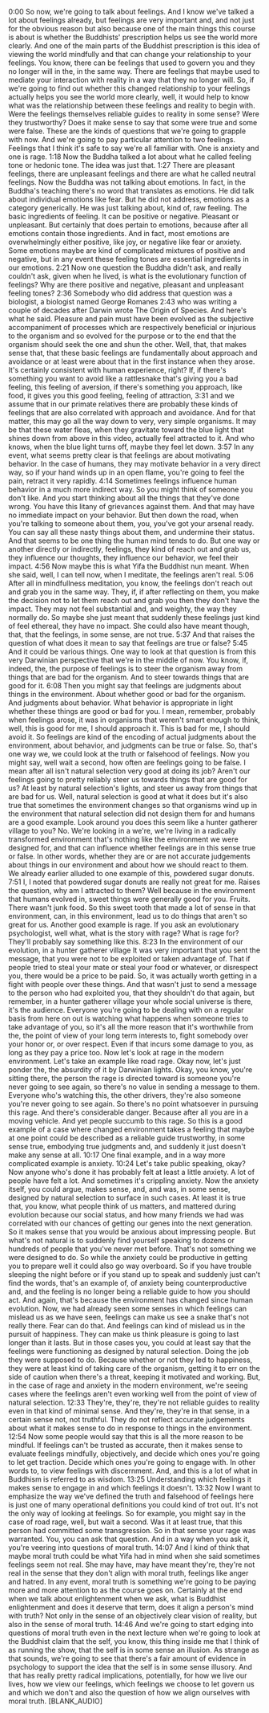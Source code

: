 0:00
So now, we're going to talk about feelings. And I know we've talked a lot about feelings already, but feelings are very important and, and not just for the obvious reason but also because one of the main things this course is about is whether the Buddhists' prescription helps us see the world more clearly. And one of the main parts of the Buddhist prescription is this idea of viewing the world mindfully and that can change your relationship to your feelings. You know, there can be feelings that used to govern you and they no longer will in the, in the same way. There are feelings that maybe used to mediate your interaction with reality in a way that they no longer will. So, if we're going to find out whether this changed relationship to your feelings actually helps you see the world more clearly, well, it would help to know what was the relationship between these feelings and reality to begin with. Were the feelings themselves reliable guides to reality in some sense? Were they trustworthy? Does it make sense to say that some were true and some were false. These are the kinds of questions that we're going to grapple with now. And we're going to pay particular attention to two feelings. Feelings that I think it's safe to say we're all familiar with. One is anxiety and one is rage.
1:18
Now the Buddha talked a lot about what he called feeling tone or hedonic tone. The idea was just that.
1:27
There are pleasant feelings, there are unpleasant feelings and there are what he called neutral feelings. Now the Buddha was not talking about emotions. In fact, in the Buddha's teaching there's no word that translates as emotions. He did talk about individual emotions like fear. But he did not address, emotions as a category generically. He was just talking about, kind of, raw feeling. The basic ingredients of feeling. It can be positive or negative. Pleasant or unpleasant. But certainly that does pertain to emotions, because after all emotions contain those ingredients. And in fact, most emotions are overwhelmingly either positive, like joy, or negative like fear or anxiety. Some emotions maybe are kind of complicated mixtures of positive and negative, but in any event these feeling tones are essential ingredients in our emotions.
2:21
Now one question the Buddha didn't ask, and really couldn't ask, given when he lived, is what is the evolutionary function of feelings? Why are there positive and negative, pleasant and unpleasant feeling tones?
2:36
Somebody who did address that question was a biologist, a biologist named George Romanes
2:43
who was writing a couple of decades after Darwin wrote The Origin of Species. And here's what he said. Pleasure and pain must have been evolved as the subjective accompaniment of processes which are respectively beneficial or injurious to the organism and so evolved for the purpose or to the end that the organism should seek the one and shun the other. Well, that, that makes sense that, that these basic feelings are fundamentally about approach and avoidance or at least were about that in the first instance when they arose. It's certainly consistent with human experience, right? If, if there's something you want to avoid like a rattlesnake that's giving you a bad feeling, this feeling of aversion, if there's something you approach, like food, it gives you this good feeling, feeling of attraction,
3:31
and we assume that in our primate relatives there are probably these kinds of feelings that are also correlated with approach and avoidance. And for that matter, this may go all the way down to very, very simple organisms. It may be that these water fleas, when they gravitate toward the blue light that shines down from above in this video, actually feel attracted to it. And who knows, when the blue light turns off, maybe they feel let down.
3:57
In any event, what seems pretty clear is that feelings are about motivating behavior. In the case of humans, they may motivate behavior in a very direct way, so if your hand winds up in an open flame, you're going to feel the pain, retract it very rapidly.
4:14
Sometimes feelings influence human behavior in a much more indirect way. So you might think of someone you don't like. And you start thinking about all the things that they've done wrong. You have this litany of grievances against them. And that may have no immediate impact on your behavior. But then down the road, when you're talking to someone about them, you, you've got your arsenal ready. You can say all these nasty things about them, and undermine their status. And that seems to be one thing the human mind tends to do. But one way or another directly or indirectly, feelings, they kind of reach out and grab us, they influence our thoughts, they influence our behavior, we feel their impact.
4:56
Now maybe this is what Yifa the Buddhist nun meant. When she said, well, I can tell now, when I meditate, the feelings aren't real.
5:06
After all in mindfullness meditation, you know, the feelings don't reach out and grab you in the same way. They, if, if after reflecting on them, you make the decision not to let them reach out and grab you then they don't have the impact. They may not feel substantial and, and weighty, the way they normally do. So maybe she just meant that suddenly these feelings just kind of feel ethereal, they have no impact. She could also have meant though, that, that the feelings, in some sense, are not true.
5:37
And that raises the question of what does it mean to say that feelings are true or false?
5:45
And it could be various things. One way to look at that question is from this very Darwinian perspective that we're in the middle of now. You know, if, indeed, the, the purpose of feelings is to steer the organism away from things that are bad for the organism. And to steer towards things that are good for it.
6:08
Then you might say that feelings are judgments about things in the environment. About whether good or bad for the organism. And judgments about behavior. What behavior is appropriate in light whether these things are good or bad for you. I mean, remember, probably when feelings arose, it was in organisms that weren't smart enough to think, well, this is good for me, I should approach it. This is bad for me, I should avoid it. So feelings are kind of the encoding of actual judgments about the environment, about behavior, and judgments can be true or false. So, that's one way we, we could look at the truth or falsehood of feelings. Now you might say, well wait a second, how often are feelings going to be false. I mean after all isn't natural selection very good at doing its job? Aren't our feelings going to pretty reliably steer us towards things that are good for us? At least by natural selection's lights, and steer us away from things that are bad for us. Well, natural selection is good at what it does but it's also true that sometimes the environment changes so that organisms wind up in the environment that natural selection did not design them for and humans are a good example. Look around you does this seem like a hunter gatherer village to you? No. We're looking in a we're, we're living in a radically transformed environment that's nothing like the environment we were designed for, and that can influence whether feelings are in this sense true or false. In other words, whether they are or are not accurate judgements about things in our environment and about how we should react to them. We already earlier alluded to one example of this, powdered sugar donuts.
7:51
I, I noted that powdered sugar donuts are really not great for me. Raises the question, why am I attracted to them? Well because in the environment that humans evolved in, sweet things were generally good for you. Fruits. There wasn't junk food. So this sweet tooth that made a lot of sense in that environment, can, in this environment, lead us to do things that aren't so great for us. Another good example is rage. If you ask an evolutionary psychologist, well what, what is the story with rage? What is rage for? They'll probably say something like this.
8:23
In the environment of our evolution, in a hunter gatherer village It was very important that you sent the message, that you were not to be exploited or taken advantage of. That if people tried to steal your mate or steal your food or whatever, or disrespect you, there would be a price to be paid. So, it was actually worth getting in a fight with people over these things. And that wasn't just to send a message to the person who had exploited you, that they shouldn't do that again, but remember, in a hunter gatherer village your whole social universe is there, it's the audience. Everyone you're going to be dealing with on a regular basis from here on out is watching what happens when someone tries to take advantage of you, so it's all the more reason that it's worthwhile from the, the point of view of your long term interests to, fight somebody over your honor or, or over respect. Even if that incurs some damage to you, as long as they pay a price too. Now let's look at rage in the modern environment. Let's take an example like road rage. Okay now, let's just ponder the, the absurdity of it by Darwinian lights. Okay, you know, you're sitting there, the person the rage is directed toward is someone you're never going to see again, so there's no value in sending a message to them. Everyone who's watching this, the other drivers, they're also someone you're never going to see again. So there's no point whatsoever in pursuing this rage. And there's considerable danger. Because after all you are in a moving vehicle. And yet people succumb to this rage. So this is a good example of a case where changed environment takes a feeling that maybe at one point could be described as a reliable guide trustworthy, in some sense true, embodying true judgments and, and suddenly it just doesn't make any sense at all.
10:17
One final example, and in a way more complicated example is anxiety.
10:24
Let's take public speaking, okay? Now anyone who's done it has probably felt at least a little anxiety. A lot of people have felt a lot. And sometimes it's crippling anxiety. Now the anxiety itself, you could argue, makes sense, and, and was, in some sense, designed by natural selection to surface in such cases. At least it is true that, you know, what people think of us matters, and mattered during evolution because our social status, and how many friends we had was correlated with our chances of getting our genes into the next generation. So it makes sense that you would be anxious about impressing people. But what's not natural is to suddenly find yourself speaking to dozens or hundreds of people that you've never met before. That's not something we were designed to do. So while the anxiety could be productive in getting you to prepare well it could also go way overboard. So if you have trouble sleeping the night before or if you stand up to speak and suddenly just can't find the words, that's an example of, of anxiety being counterproductive and, and the feeling is no longer being a reliable guide to how you should act. And again, that's because the environment has changed since human evolution. Now, we had already seen some senses in which feelings can mislead us as we have seen, feelings can make us see a snake that's not really there. Fear can do that. And feelings can kind of mislead us in the pursuit of happiness. They can make us think pleasure is going to last longer than it lasts. But in those cases you, you could at least say that the feelings were functioning as designed by natural selection. Doing the job they were supposed to do. Because whether or not they led to happiness, they were at least kind of taking care of the organism, getting it to err on the side of caution when there's a threat, keeping it motivated and working. But, in the case of rage and anxiety in the modern environment, we're seeing cases where the feelings aren't even working well from the point of view of natural selection.
12:33
They're, they're, they're not reliable guides to reality even in that kind of minimal sense. And they're, they're in that sense, in a certain sense not, not truthful. They do not reflect accurate judgements about what it makes sense to do in response to things in the environment.
12:54
Now some people would say that this is all the more reason to be mindful. If feelings can't be trusted as accurate, then it makes sense to evaluate feelings mindfully, objectively, and decide which ones you're going to let get traction. Decide which ones you're going to engage with. In other words to, to view feelings with discernment. And, and this is a lot of what in Buddhism is referred to as wisdom.
13:25
Understanding which feelings it makes sense to engage in and which feelings it doesn't.
13:32
Now I want to emphasize the way we've defined the truth and falsehood of feelings here is just one of many operational definitions you could kind of trot out. It's not the only way of looking at feelings. So for example, you might say in the case of road rage, well, but wait a second. Was it at least true, that this person had committed some transgression. So in that sense your rage was warranted. You, you can ask that question. And in a way when you ask it, you're veering into questions of moral truth.
14:07
And I kind of think that maybe moral truth could be what Yifa had in mind when she said sometimes feelings seem not real. She may have, may have meant they're, they're not real in the sense that they don't align with moral truth, feelings like anger and hatred. In any event, moral truth is something we're going to be paying more and more attention to as the course goes on. Certainly at the end when we talk about enlightenment when we ask, what is Buddhist enlightenment and does it deserve that term, does it align a person's mind with truth? Not only in the sense of an objectively clear vision of reality, but also in the sense of moral truth.
14:46
And we're going to start edging into questions of moral truth even in the next lecture when we're going to look at the Buddhist claim that the self, you know, this thing inside me that I think of as running the show, that the self is in some sense an illusion. As strange as that sounds, we're going to see that there's a fair amount of evidence in psychology to support the idea that the self is in some sense illusory. And that has really pretty radical implications, potentially, for how we live our lives, how we view our feelings, which feelings we choose to let govern us and which we don't and also the question of how we align ourselves with moral truth. [BLANK_AUDIO] 
